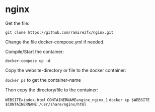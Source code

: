 # nginx

Get the file:

`git clone https://github.com/ramirezfx/nginx.git`

Change the file docker-compose.yml if needed.

Compile/Start the container:

`docker-compose up -d`

Copy the website-directory or file to the docker container:

`docker ps` to get the container-name

Then copy the directory/file to the container:

`WEBSITE=index.html`
`CONTAINERNAME=nginx_nginx_1`
`docker cp $WEBSITE $CONTAINERNAME:/usr/share/nginx/html`
